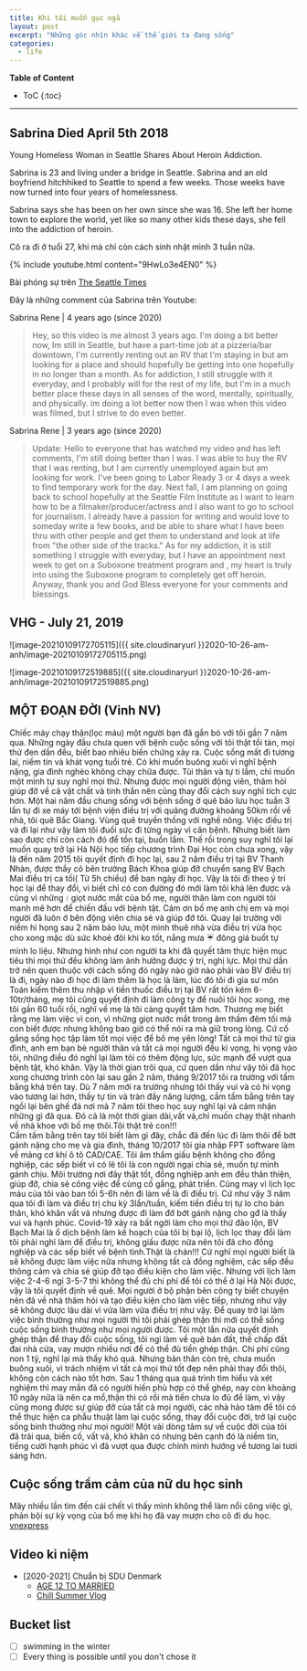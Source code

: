 ```yaml
---
title: Khi tôi muốn gục ngã 
layout: post
excerpt: "Những góc nhìn khác về thế giới ta đang sống"
categories:
  - life
---
```



**Table of Content**
* ToC
{:toc}
----


## Sabrina Died April 5th 2018
Young Homeless Woman in Seattle Shares About Heroin Addiction. 

Sabrina is 23 and living under a bridge in Seattle. Sabrina and an old boyfriend hitchhiked to Seattle to spend a few weeks. Those weeks have now turned into four years of homelessness. 

Sabrina says she has been on her own since she was 16. She left her home town to explore the world, yet like so many other kids these days, she fell into the addiction of heroin. 

Cô ra đi ở tuổi 27, khi mà chỉ còn cách sinh nhật mình 3 tuần nữa.

{% include youtube.html content="9HwLo3e4EN0" %}

Bài phóng sự trên [The Seattle Times](https://www.seattletimes.com/seattle-news/homeless/shame-on-seattle-parents-of-homeless-woman-who-died-in-rv-speak-out/)

Đây là những comment của Sabrina trên Youtube:


Sabrina Rene | 4 years ago (since 2020)
> Hey, so this video is me almost 3 years ago. I'm doing a bit better now, Im still in Seattle, but have a part-time job at a pizzeria/bar downtown, I'm currently renting out an RV that I'm staying in but am looking for a place and should hopefully be getting into one hopefully in no longer than a month. As for addiction, I still struggle with it everyday, and I probably will for the rest of my life, but I'm in a much better place these days in all senses of the word, mentally, spiritually, and physically. im doing a lot better now then I was when this video was filmed, but I strive to do even better. 

Sabrina Rene | 3 years ago (since 2020)

> Update: Hello to everyone that has watched my video and has left comments, I'm still doing better than I was. I was able to buy the RV that I was renting, but I am currently unemployed again but am looking for work. I've been going to Labor Ready 3 or 4 days a week to find temporary work for the day. Next fall, I am planning on going back to school hopefully at the Seattle Film Institute as I want to learn how to be a filmaker/producer/actress and I also want to go to school for journalism. I already have a passion for writing and would love to someday write a few books, and be able to share what I have been thru with other people and get them to understand and look at life from "the other side of the tracks." As for my addiction, it is still something I struggle with everyday, but I have an appointment next week to get on a Suboxone treatment program and , my heart is truly into using the Suboxone program to completely get off heroin. Anyway, thank you and God Bless everyone for your comments and blessings. 



## VHG - July 21, 2019

![image-20210109172705115]({{ site.cloudinaryurl }}2020-10-26-am-anh/image-20210109172705115.png)

![image-20210109172519885]({{ site.cloudinaryurl }}2020-10-26-am-anh/image-20210109172519885.png)

## MỘT ĐOẠN  ĐỜI (Vinh NV)
Chiếc máy chạy thận(lọc máu) một người bạn đã gắn bó với tôi gần 7 năm qua. Những ngày đầu chưa quen với bệnh cuộc sống với tôi thật tồi tàn, mọi thứ đen dần đều, biết bao nhiêu biến chứng xảy ra. Cuộc sống mất đi tương lai, niềm tin và khát vọng tuổi trẻ. Có khi muốn buông xuôi vì nghĩ bệnh nặng, gia đình nghèo không chạy chữa được. Tủi thân và tự ti lắm, chỉ muốn một mình tự suy nghĩ mọi thứ. Nhưng được mọi người động viên, thăm hỏi giúp đỡ về cả vật chất và tinh thần nên cũng thay đổi cách suy nghĩ tích cực hơn. Một hai năm đầu chung sống với bệnh sống ở quê bảo lưu học tuần 3 lần tự đi xe máy tới bệnh viện điều trị với quãng đường khoảng 50km rồi về nhà, tôi quê Bắc Giang. Vùng quê  truyền thống với nghề nông. Việc điều trị và đi lại như vậy làm tôi đuối sức đi từng ngày vì căn bệnh. Nhưng biết làm sao được chỉ còn cách đó để tồn tại, buồn lắm. 
Thế rồi trong suy nghĩ tôi lại muốn quay trở lại Hà Nội học tiếp chương trình Đại Học còn chưa xong, vậy là đến năm 2015 tôi quyết định đi học lại, sau 2 năm điều trị tại BV Thanh Nhàn, được thầy cô bên trường Bách Khoa giúp đỡ chuyển sang BV Bạch Mai điều trị ca tối( Từ 5h chiều) để ban ngày đi học. 
Vậy là tôi đi theo ý trí học lại để thay đổi, vì biết chỉ có con đường đó mới làm tôi khá lên được và cũng vì những 💧 giọt nước mắt của bố mẹ, người thân làm con người tôi manh mẽ hơn để chiến đấu với bệnh tật. Cám ơn bố mẹ anh chị em và mọi người đã luôn ở bên động viên chia sẻ và giúp đỡ tôi. 
Quay lại trường với niềm hi họng sau 2 năm bảo lưu, một mình thuê nhà vừa điều trị vừa học cho xong mặc dù sức khoẻ đôi khi ko tốt, nắng mưa ☔️ đông giá buốt tự mình lo liệu. Nhưng hình như con người ta khi đã quyết tâm thực hiện mục tiêu thì mọi thứ đều không làm ảnh hưởng được ý trí, nghị lực. Mọi thứ dần trở nên quen thuộc với cách sống đó ngày nào giờ nào phải vào BV điều trị là đi, ngày nào đi học đi làm thêm là học là làm, lúc đó tôi đi gia sư môn Toán kiếm thêm thu nhập vì tiền thuốc điều trị tại BV rất tốn kém 6-10tr/tháng, mẹ tôi cũng quyết định đi làm công ty để nuôi tôi học xong, mẹ tôi gần 60 tuổi rồi, nghĩ về mẹ là tôi càng quyết tâm hơn. Thương mẹ biết rằng mẹ làm việc vì con, vì những giọt nước mắt trong âm thầm đêm tối mà con biết được nhưng không bao giờ có thể nói ra mà giữ trong lòng. Cứ cố gắng sống học tập làm tốt mọi việc để bố mẹ yên lòng! 
Tất cả mọi thứ từ gia đình, anh em bạn bè người thân và tất cả mọi người đều kì vọng, hi vọng vào tôi, những điều đó nghĩ lại làm tôi có thêm động lực, sức mạnh để vượt qua bệnh tật, khó khăn. Vậy là thời gian trôi qua, cứ quen dần như vậy tôi đã học xong chương trình còn lại sau gần 2 năm, tháng 9/2017 tôi ra trường với tấm bằng khá trên tay. Dù 7 năm mới ra trường nhưng tôi thấy vui và có hi vọng vào tương lai hơn, thấy tự tin và tràn đầy năng lượng, cầm tấm bằng trên tay ngồi lại bên ghế đá nơi mà 7 năm tôi theo học suy nghĩ lại và cảm nhận những gì đã qua. Đó cả là một thời gian dài,vất vả,chỉ muốn chạy thật nhanh về nhà khoe với bố mẹ thôi.Tôi thật trẻ con!!!  
Cầm tấm bằng trên tay tôi biết làm gì đây, chắc đã đến lúc đi làm thôi để bớt gánh nặng cho mẹ và gia đình, tháng 10/2017 tôi gia nhập FPT software làm về mảng cơ khí ô tô CAD/CAE. Tôi âm thầm giấu bệnh không cho đồng nghiệp, các sếp biết vì có lẽ tôi là con người ngại chia sẻ, muốn tự mình gánh chịu. Môi trường nơi đây thật tốt, đồng nghiệp anh em đều thân thiện, giúp đỡ, chia sẻ công việc để cùng cố gắng, phát triển. Cũng may vì lịch lọc máu của tôi vào ban tối 5-6h nên đi làm về là đi điều trị. Cứ như vậy 3 năm qua tôi đi làm và điều trị chu kỳ 3lần/tuần, kiếm tiền điều trị tự lo cho bản thân, khó khăn vất vả nhưng được đi làm đỡ bớt gánh nặng cho gđ là thấy vui và hạnh phúc. 
Covid-19 xảy ra bất ngời làm cho mọi thứ đảo lộn, BV Bạch Mai là ổ dịch bệnh làm kế hoạch của tôi bị bại lộ, lịch lọc thay đổi làm tôi phải nghỉ làm để điều trị, không giấu được nữa nên tôi đã cho đồng nghiệp và các sếp biết về bệnh tình.Thật là chán!!! Cứ nghĩ mọi người biết là sẽ không được làm việc nữa nhưng không tất cả đồng nghiệm, các sếp đều thông cảm và chia sẻ giúp đỡ tạo điều kiện cho làm việc. Nhưng với lịch làm việc 2-4-6 ngỉ 3-5-7 thì không thể đủ chi phí để tôi có thể ở lại Hà Nội được, vậy là tôi quyết định về quê. Mọi người ở bộ phận bên công ty biết chuyện nên đã về nhà thăm hỏi và tạo điều kiện cho làm việc tiếp, nhưng như vậy sẽ không được lâu dài vì vừa làm vừa điều trị như vậy. Để quay trở lại làm việc bình thường như mọi người thì tôi phải ghép thận thì mới có thể sống cuộc sống bình thường như mọi người được. 
Tôi một lần nữa quyết định ghép thận để thay đổi cuộc sống, tôi ngỉ làm về quê bán đất, thế chấp đất đai nhà cửa, vay mượn nhiều nơi  để có thể đủ tiền ghép thận. Chi phí cũng non 1 tỷ, nghĩ lại mà thấy khó quá. Nhưng bản thân còn trẻ, chưa muốn buông xuôi, vì trách nhiệm vì tất cả mọi thứ tốt đẹp nên phải thay đổi thôi, không còn cách nào tốt hơn. 
Sau 1 tháng qua quá trình tìm hiểu và xét nghiệm thì may mắn đã có người hiến phù hợp có thể ghép,  nay còn khoảng 10 ngày nữa là nên ca mổ,thận thì có rồi mà tiền chưa lo đủ để làm, vì vậy cũng mong được sự giúp đỡ của tất cả mọi người, các nhà hảo tâm để tôi có thể thực hiện ca phẫu thuật làm lại cuộc sống, thay đổi cuộc đời, trở lại cuộc sống bình thường như mọi người!
Một vài dòng tâm sự về cuộc đời của tôi đã trải qua, biến cố, vất vả, khó khăn có nhưng bên cạnh đó là niềm tin, tiếng cười hạnh phúc vì đã vượt qua được chính mình hướng về tương lai tươi sáng hơn. 

## Cuộc sống trầm cảm của nữ du học sinh

Mây nhiều lần tìm đến cái chết vì thấy mình không thể làm nổi công việc gì, phản bội sự kỳ vọng của bố mẹ khi họ đã vay mượn cho cô đi du học. [vnexpress](https://vnexpress.net/cuoc-song-tram-cam-cua-nu-du-hoc-sinh-4260233.html)

## Video kỉ niệm
- [2020-2021] Chuẩn bị SDU Denmark 
  - [AGE 12 TO MARRIED](https://youtu.be/65nfbW-27ps)
  - [Chill Summer Vlog](https://youtu.be/09ZctbeGcDA)

## Bucket list
- [ ] swimming in the winter
- [ ] Every thing is possible until you don't chose it